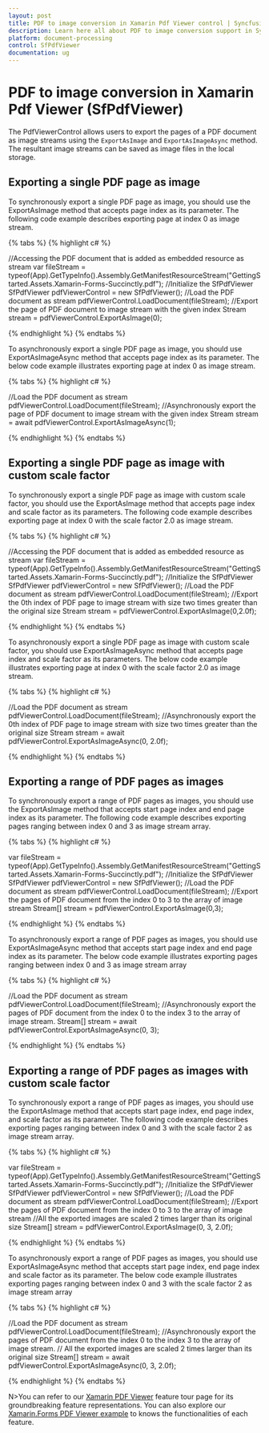```yaml
---
layout: post
title: PDF to image conversion in Xamarin Pdf Viewer control | Syncfusion
description: Learn here all about PDF to image conversion support in Syncfusion<sup>®</sup> Xamarin Pdf Viewer (SfPdfViewer) control and more.
platform: document-processing
control: SfPdfViewer
documentation: ug
---
```


# PDF to image conversion in Xamarin Pdf Viewer (SfPdfViewer)

The PdfViewerControl allows users to export the pages of a PDF document as image streams using the `ExportAsImage` and `ExportAsImageAsync` method. The resultant image streams can be saved as image files in the local storage.

## Exporting a single PDF page as image

To synchronously export a single PDF page as image, you should use the ExportAsImage method that accepts page index as its parameter. The following code example describes exporting page at index 0 as image stream. 

{% tabs %}
{% highlight c# %}

//Accessing the PDF document that is added as embedded resource as stream
var fileStream = typeof(App).GetTypeInfo().Assembly.GetManifestResourceStream("GettingStarted.Assets.Xamarin-Forms-Succinctly.pdf");
//Initialize the SfPdfViewer
SfPdfViewer pdfViewerControl = new SfPdfViewer();
//Load the PDF document as stream
pdfViewerControl.LoadDocument(fileStream);
//Export the page of PDF document to image stream with the given index
Stream stream = pdfViewerControl.ExportAsImage(0);

{% endhighlight %}
{% endtabs %}

To asynchronously export a single PDF page as image, you should use ExportAsImageAsync method that accepts page index as its parameter. The below code example illustrates exporting page at index 0 as image stream.

{% tabs %}
{% highlight c# %}

//Load the PDF document as stream
pdfViewerControl.LoadDocument(fileStream);
//Asynchronously export the page of PDF document to image stream with the given index
Stream stream = await pdfViewerControl.ExportAsImageAsync(1);

{% endhighlight %}
{% endtabs %} 

## Exporting a single PDF page as image with custom scale factor

To synchronously export a single PDF page as image with custom scale factor, you should use the ExportAsImage method that accepts page index and scale factor as its parameters. The following code example describes exporting page at index 0 with the scale factor 2.0 as image stream.

{% tabs %}
{% highlight c# %}

//Accessing the PDF document that is added as embedded resource as stream
var fileStream = typeof(App).GetTypeInfo().Assembly.GetManifestResourceStream("GettingStarted.Assets.Xamarin-Forms-Succinctly.pdf");
//Initialize the SfPdfViewer
SfPdfViewer pdfViewerControl = new SfPdfViewer();
//Load the PDF document as stream
pdfViewerControl.LoadDocument(fileStream);
//Export the 0th index of PDF page to image stream with size two times greater than the original size 
Stream stream = pdfViewerControl.ExportAsImage(0,2.0f);

{% endhighlight %}
{% endtabs %}

To asynchronously export a single PDF page as image with custom scale factor, you should use ExportAsImageAsync method that accepts page index and scale factor as its parameters. The below code example illustrates exporting page at index 0 with the scale factor 2.0 as image stream.

{% tabs %}
{% highlight c# %}

//Load the PDF document as stream
pdfViewerControl.LoadDocument(fileStream);
//Asynchronously export the 0th index of PDF page to image stream with size two times greater than the original size 
Stream stream = await pdfViewerControl.ExportAsImageAsync(0, 2.0f);

{% endhighlight %}
{% endtabs %}

## Exporting a range of PDF pages as images

To synchronously export a range of PDF pages as images, you should use the ExportAsImage method that accepts start page index and end page index as its parameter. The following code example describes exporting pages ranging between index 0 and 3 as image stream array.

{% tabs %}
{% highlight c# %}

var fileStream = typeof(App).GetTypeInfo().Assembly.GetManifestResourceStream("GettingStarted.Assets.Xamarin-Forms-Succinctly.pdf");
//Initialize the SfPdfViewer
SfPdfViewer pdfViewerControl = new SfPdfViewer();
//Load the PDF document as stream
pdfViewerControl.LoadDocument(fileStream);
//Export the pages of PDF document from the index 0 to 3 to the array of image stream
Stream[] stream = pdfViewerControl.ExportAsImage(0,3);

{% endhighlight %}
{% endtabs %}

To asynchronously export a range of PDF pages as images, you should use ExportAsImageAsync method that accepts start page index and end page index as its parameter. The below code example illustrates exporting pages ranging between index 0 and 3 as image stream array

{% tabs %}
{% highlight c# %}

//Load the PDF document as stream
pdfViewerControl.LoadDocument(fileStream);
//Asynchronously export the pages of PDF document from the index 0 to the index 3 to the array of image stream.
Stream[] stream = await pdfViewerControl.ExportAsImageAsync(0, 3);

{% endhighlight %}
{% endtabs %}

## Exporting a range of PDF pages as images with custom scale factor

To synchronously export a range of PDF pages as images, you should use the ExportAsImage method that accepts start page index, end page index, and scale factor as its parameter. The following code example describes exporting pages ranging between index 0 and 3 with the scale factor 2 as image stream array.

{% tabs %}
{% highlight c# %}

var fileStream = typeof(App).GetTypeInfo().Assembly.GetManifestResourceStream("GettingStarted.Assets.Xamarin-Forms-Succinctly.pdf");
//Initialize the SfPdfViewer
SfPdfViewer pdfViewerControl = new SfPdfViewer();
//Load the PDF document as stream
pdfViewerControl.LoadDocument(fileStream);
//Export the pages of PDF document from the index 0 to 3 to the array of image stream
//All the exported images are scaled 2 times larger than its original size
Stream[] stream = pdfViewerControl.ExportAsImage(0, 3, 2.0f);

{% endhighlight %}
{% endtabs %}

To asynchronously export a range of PDF pages as images, you should use ExportAsImageAsync method that accepts start page index, end page index and scale factor as its parameter. The below code example illustrates exporting pages ranging between index 0 and 3 with the scale factor 2 as image stream array

{% tabs %}
{% highlight c# %}

//Load the PDF document as stream
pdfViewerControl.LoadDocument(fileStream);
//Asynchronously export the pages of PDF document from the index 0 to the index 3 to the array of image stream.
// All the exported images are scaled 2 times larger than its original size
Stream[] stream = await pdfViewerControl.ExportAsImageAsync(0, 3, 2.0f);

{% endhighlight %}
{% endtabs %}

N>You can refer to our [Xamarin PDF Viewer](https://www.syncfusion.com/xamarin-ui-controls/xamarin-pdf-viewer) feature tour page for its groundbreaking feature representations. You can also explore our [Xamarin.Forms PDF Viewer example](https://github.com/syncfusion/xamarin-demos/tree/master/Forms/PdfViewer) to knows the functionalities of each feature.
